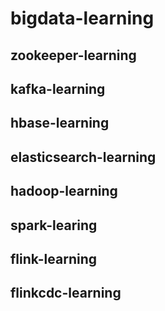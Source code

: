 # bigdata-learning

## zookeeper-learning

## kafka-learning

## hbase-learning

## elasticsearch-learning

## hadoop-learning

## spark-learing

## flink-learning

## flinkcdc-learning

## 

